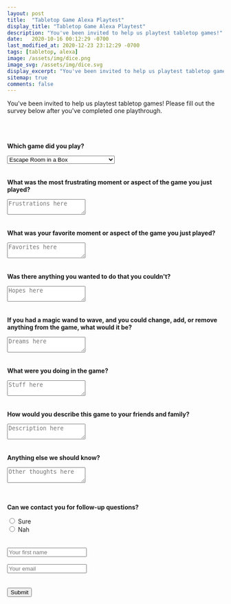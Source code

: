 ```yaml
---
layout: post
title:  "Tabletop Game Alexa Playtest"
display_title: "Tabletop Game Alexa Playtest"
description: "You've been invited to help us playtest tabletop games!"
date:   2020-10-16 00:12:29 -0700
last_modified_at: 2020-12-23 23:12:29 -0700
tags: [tabletop, alexa]
image: /assets/img/dice.png
image_svg: /assets/img/dice.svg
display_excerpt: "You've been invited to help us playtest tabletop games!"
sitemap: true
comments: false
---
```

You've been invited to help us playtest tabletop games! Please fill out the survey below after you've completed one playthrough.

<form action="https://formspree.io/f/xwkwvrnr" method="POST">
  <br><br><br>
  <input type="hidden" name="_subject" value="New submission!" />
  <label for="games"><b>Which game did you play?</b></label>
  <p></p>
  <select id="games" name="games">
    <option value="azul">Escape Room in a Box</option>
    <option value="stnoire">St. Noire</option>
    <option value="know">Know!</option>
    <option value="betrayal">Betrayal at the House on the Hill</option>
    <option value="danger">House of Danger, Ch. 1</option>
    <option value="clue">Clue</option>
    <option value="songquiz">Song Quiz</option>
    <option value="cyoa">Choose Your Own Adventure on Alexa</option>    
  </select>
  <br><br><br>
  <label for="q1"><b>What was the most frustrating moment or aspect of the game you just played?</b></label>
  <p></p>
  <textarea name="q1" required placeholder="Frustrations here"></textarea>
  <br><br><br>
  <label for="q2"><b>What was your favorite moment or aspect of the game you just played?</b></label>
  <p></p>
  <textarea name="q2" required placeholder="Favorites here"></textarea>
  <br><br><br>
  <label for="q3"><b>Was there anything you wanted to do that you couldn't?</b></label>
  <p></p>
  <textarea name="q3" required placeholder="Hopes here"></textarea>
  <br><br><br>
  <label for="q4"><b>If you had a magic wand to wave, and you could change, add, or remove anything from the game, what would it be?</b></label>
  <p></p>
  <textarea name="q4" required placeholder="Dreams here"></textarea>
  <br><br><br>
  <label for="q5"><b>What were you doing in the game?</b></label>
  <p></p>
  <textarea name="q5" required placeholder="Stuff here"></textarea>
  <br><br><br>
  <label for="q6"><b>How would you describe this game to your friends and family?</b></label>
  <p></p>
  <textarea name="q6" required placeholder="Description here"></textarea>
  <br><br><br>
  <label for="q7"><b>Anything else we should know?</b></label>
  <p></p>
  <textarea name="q7" placeholder="Other thoughts here"></textarea>
  <br><br><br>
  <p><b>Can we contact you for follow-up questions?</b></p>
  <input type="radio" id="yes" name="yes" value="1">
  <label for="yes">Sure</label><br>
  <input type="radio" id="no" name="no" value="0">
  <label for="no">Nah</label><br>
  <br><br>
  <input type="text" name="name" placeholder="Your first name" />
  <br><br>
  <input type="email" name="_replyto" placeholder="Your email" />
  <br><br><br>
  <button type="submit">Submit</button>
</form>
